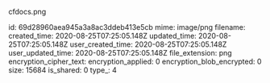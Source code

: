 cfdocs.png

id: 69d28960aea945a3a8ac3ddeb413e5cb
mime: image/png
filename: 
created_time: 2020-08-25T07:25:05.148Z
updated_time: 2020-08-25T07:25:05.148Z
user_created_time: 2020-08-25T07:25:05.148Z
user_updated_time: 2020-08-25T07:25:05.148Z
file_extension: png
encryption_cipher_text: 
encryption_applied: 0
encryption_blob_encrypted: 0
size: 15684
is_shared: 0
type_: 4